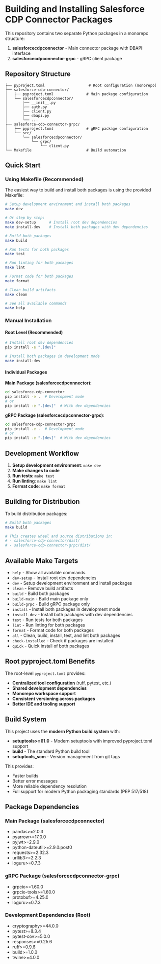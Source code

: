 # Building and Installing Salesforce CDP Connector Packages

This repository contains two separate Python packages in a monorepo structure:

1. **salesforcecdpconnector** - Main connector package with DBAPI interface
2. **salesforcecdpconnector-grpc** - gRPC client package

## Repository Structure

```
├── pyproject.toml                    # Root configuration (monorepo)
├── salesforce-cdp-connector/
│   ├── pyproject.toml               # Main package configuration
│   └── salesforcecdpconnector/
│       ├── __init__.py
│       ├── auth.py
│       ├── client.py
│       ├── dbapi.py
│       └── ...
├── salesforce-cdp-connector-grpc/
│   ├── pyproject.toml               # gRPC package configuration
│   └── src/
│       └── salesforcecdpconnector/
│           └── grpc/
│               └── client.py
└── Makefile                         # Build automation
```

## Quick Start

### Using Makefile (Recommended)

The easiest way to build and install both packages is using the provided Makefile:

```bash
# Setup development environment and install both packages
make dev

# Or step by step:
make dev-setup      # Install root dev dependencies
make install-dev    # Install both packages with dev dependencies

# Build both packages
make build

# Run tests for both packages
make test

# Run linting for both packages
make lint

# Format code for both packages
make format

# Clean build artifacts
make clean

# See all available commands
make help
```

### Manual Installation

#### Root Level (Recommended)
```bash
# Install root dev dependencies
pip install -e ".[dev]"

# Install both packages in development mode
make install-dev
```

#### Individual Packages

**Main Package (salesforcecdpconnector)**:
```bash
cd salesforce-cdp-connector
pip install -e .  # Development mode
# or
pip install -e ".[dev]"  # With dev dependencies
```

**gRPC Package (salesforcecdpconnector-grpc)**:
```bash
cd salesforce-cdp-connector-grpc
pip install -e .  # Development mode
# or
pip install -e ".[dev]"  # With dev dependencies
```

## Development Workflow

1. **Setup development environment**: `make dev`
2. **Make changes to code**
3. **Run tests**: `make test`
4. **Run linting**: `make lint`
5. **Format code**: `make format`

## Building for Distribution

To build distribution packages:

```bash
# Build both packages
make build

# This creates wheel and source distributions in:
# - salesforce-cdp-connector/dist/
# - salesforce-cdp-connector-grpc/dist/
```

## Available Make Targets

- `help` - Show all available commands
- `dev-setup` - Install root dev dependencies
- `dev` - Setup development environment and install packages
- `clean` - Remove build artifacts
- `build` - Build both packages
- `build-main` - Build main package only
- `build-grpc` - Build gRPC package only
- `install` - Install both packages in development mode
- `install-dev` - Install both packages with dev dependencies
- `test` - Run tests for both packages
- `lint` - Run linting for both packages
- `format` - Format code for both packages
- `all` - Clean, build, install, test, and lint both packages
- `check-installed` - Check if packages are installed
- `quick` - Quick install of both packages

## Root pyproject.toml Benefits

The root-level `pyproject.toml` provides:

- **Centralized tool configuration** (ruff, pytest, etc.)
- **Shared development dependencies**
- **Monorepo workspace support**
- **Consistent versioning across packages**
- **Better IDE and tooling support**

## Build System

This project uses the **modern Python build system** with:

- **setuptools>=61.0** - Modern setuptools with improved pyproject.toml support
- **build** - The standard Python build tool
- **setuptools_scm** - Version management from git tags

This provides:
- Faster builds
- Better error messages
- More reliable dependency resolution
- Full support for modern Python packaging standards (PEP 517/518)

## Package Dependencies

### Main Package (salesforcecdpconnector)
- pandas>=2.0.3
- pyarrow>=17.0.0
- pyjwt>=2.9.0
- python-dateutil>=2.9.0.post0
- requests>=2.32.3
- urllib3>=2.2.3
- loguru>=0.7.3

### gRPC Package (salesforcecdpconnector-grpc)
- grpcio>=1.60.0
- grpcio-tools>=1.60.0
- protobuf>=4.25.0
- loguru>=0.7.3

### Development Dependencies (Root)
- cryptography>=44.0.0
- pytest>=8.3.4
- pytest-cov>=5.0.0
- responses>=0.25.6
- ruff>=0.9.6
- build>=1.0.0
- twine>=4.0.0 